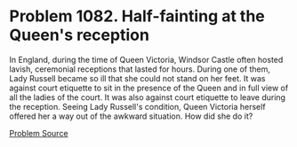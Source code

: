 # Problem 1082. Half-fainting at the Queen's reception

In England, during the time of Queen Victoria, Windsor Castle often hosted lavish, ceremonial receptions that lasted for hours. During one of them, Lady Russell became so ill that she could not stand on her feet. It was against court etiquette to sit in the presence of the Queen and in full view of all the ladies of the court. It was also against court etiquette to leave during the reception. Seeing Lady Russell's condition, Queen Victoria herself offered her a way out of the awkward situation. How did she do it?

[Problem Source](https://www.trizland.ru/tasks/5529/)